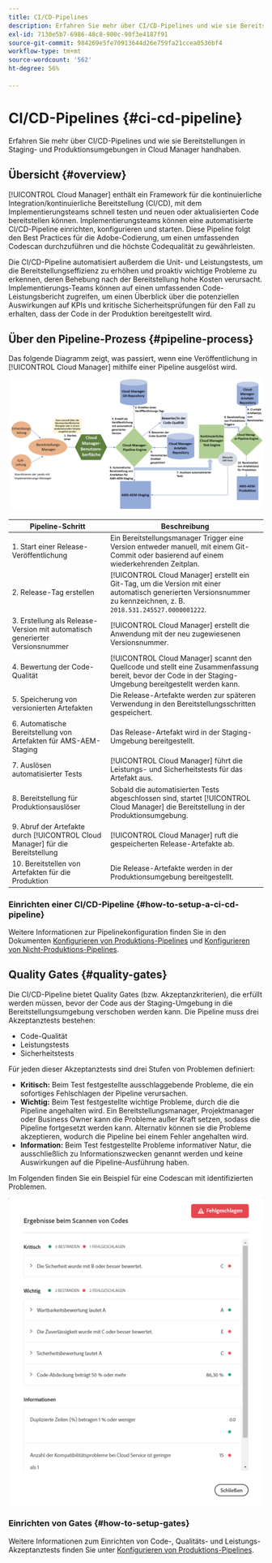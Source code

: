```yaml
---
title: CI/CD-Pipelines
description: Erfahren Sie mehr über CI/CD-Pipelines und wie sie Bereitstellungen in Staging- und Produktionsumgebungen in Cloud Manager handhaben.
exl-id: 7130e5b7-6986-48c8-900c-90f3e4187f91
source-git-commit: 984269e5fe70913644d26e759fa21ccea0536bf4
workflow-type: tm+mt
source-wordcount: '562'
ht-degree: 56%

---
```



# CI/CD-Pipelines {#ci-cd-pipeline}

Erfahren Sie mehr über CI/CD-Pipelines und wie sie Bereitstellungen in Staging- und Produktionsumgebungen in Cloud Manager handhaben.

## Übersicht {#overview}

[!UICONTROL Cloud Manager] enthält ein Framework für die kontinuierliche Integration/kontinuierliche Bereitstellung (CI/CD), mit dem Implementierungsteams schnell testen und neuen oder aktualisierten Code bereitstellen können. Implementierungsteams können eine automatisierte CI/CD-Pipeline einrichten, konfigurieren und starten. Diese Pipeline folgt den Best Practices für die Adobe-Codierung, um einen umfassenden Codescan durchzuführen und die höchste Codequalität zu gewährleisten.

Die CI/CD-Pipeline automatisiert außerdem die Unit- und Leistungstests, um die Bereitstellungseffizienz zu erhöhen und proaktiv wichtige Probleme zu erkennen, deren Behebung nach der Bereitstellung hohe Kosten verursacht. Implementierungs-Teams können auf einen umfassenden Code-Leistungsbericht zugreifen, um einen Überblick über die potenziellen Auswirkungen auf KPIs und kritische Sicherheitsprüfungen für den Fall zu erhalten, dass der Code in der Produktion bereitgestellt wird.

## Über den Pipeline-Prozess {#pipeline-process}

Das folgende Diagramm zeigt, was passiert, wenn eine Veröffentlichung in [!UICONTROL Cloud Manager] mithilfe einer Pipeline ausgelöst wird.

![Der Pipeline-Prozess](/help/assets/screen_shot_2018-05-30at82457pm.png)

| Pipeline-Schritt | Beschreibung |
| --- | --- |
| 1. Start einer Release-Veröffentlichung | Ein Bereitstellungsmanager Trigger eine Version entweder manuell, mit einem Git-Commit oder basierend auf einem wiederkehrenden Zeitplan. |
| 2. Release-Tag erstellen | [!UICONTROL Cloud Manager] erstellt ein Git-Tag, um die Version mit einer automatisch generierten Versionsnummer zu kennzeichnen, z. B. `2018.531.245527.0000001222`. |
| 3. Erstellung als Release-Version mit automatisch generierter Versionsnummer | [!UICONTROL Cloud Manager] erstellt die Anwendung mit der neu zugewiesenen Versionsnummer. |
| 4. Bewertung der Code-Qualität | [!UICONTROL Cloud Manager] scannt den Quellcode und stellt eine Zusammenfassung bereit, bevor der Code in der Staging-Umgebung bereitgestellt werden kann. |
| 5. Speicherung von versionierten Artefakten | Die Release-Artefakte werden zur späteren Verwendung in den Bereitstellungsschritten gespeichert. |
| 6. Automatische Bereitstellung von Artefakten für AMS-AEM-Staging | Das Release-Artefakt wird in der Staging-Umgebung bereitgestellt. |
| 7. Auslösen automatisierter Tests | [!UICONTROL Cloud Manager] führt die Leistungs- und Sicherheitstests für das Artefakt aus. |
| 8. Bereitstellung für Produktionsauslöser | Sobald die automatisierten Tests abgeschlossen sind, startet [!UICONTROL Cloud Manager] die Bereitstellung in der Produktionsumgebung. |
| 9. Abruf der Artefakte durch [!UICONTROL Cloud Manager] für die Bereitstellung | [!UICONTROL Cloud Manager] ruft die gespeicherten Release-Artefakte ab. |
| 10. Bereitstellen von Artefakten für die Produktion | Die Release-Artefakte werden in der Produktionsumgebung bereitgestellt. |

### Einrichten einer CI/CD-Pipeline {#how-to-setup-a-ci-cd-pipeline}

Weitere Informationen zur Pipelinekonfiguration finden Sie in den Dokumenten [Konfigurieren von Produktions-Pipelines](/help/using/production-pipelines.md) und [Konfigurieren von Nicht-Produktions-Pipelines](/help/using/non-production-pipelines.md).

## Quality Gates {#quality-gates}

Die CI/CD-Pipeline bietet Quality Gates (bzw. Akzeptanzkriterien), die erfüllt werden müssen, bevor der Code aus der Staging-Umgebung in die Bereitstellungsumgebung verschoben werden kann. Die Pipeline muss drei Akzeptanztests bestehen:

* Code-Qualität
* Leistungstests
* Sicherheitstests

Für jeden dieser Akzeptanztests sind drei Stufen von Problemen definiert:

* **Kritisch:** Beim Test festgestellte ausschlaggebende Probleme, die ein sofortiges Fehlschlagen der Pipeline verursachen.
* **Wichtig:** Beim Test festgestellte wichtige Probleme, durch die die Pipeline angehalten wird. Ein Bereitstellungsmanager, Projektmanager oder Business Owner kann die Probleme außer Kraft setzen, sodass die Pipeline fortgesetzt werden kann. Alternativ können sie die Probleme akzeptieren, wodurch die Pipeline bei einem Fehler angehalten wird.
* **Information:** Beim Test festgestellte Probleme informativer Natur, die ausschließlich zu Informationszwecken genannt werden und keine Auswirkungen auf die Pipeline-Ausführung haben.

Im Folgenden finden Sie ein Beispiel für eine Codescan mit identifizierten Problemen.

![Beispiel für Code-Prüfung](/help/assets/quality-gate-failed.png)

### Einrichten von Gates {#how-to-setup-gates}

Weitere Informationen zum Einrichten von Code-, Qualitäts- und Leistungs-Akzeptanztests finden Sie unter [Konfigurieren von Produktions-Pipelines](/help/using/production-pipelines.md).
